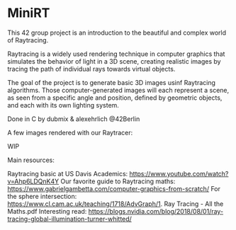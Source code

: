 # MiniRT

This 42 group project is an introduction to the beautiful and complex world of Raytracing.

Raytracing is a widely used rendering technique in computer graphics that simulates the behavior of light
in a 3D scene, creating realistic images by tracing the path of individual rays towards virtual objects.

The goal of the project is to generate basic 3D images usinf Raytracing algorithms. Those computer-generated
images will each represent a scene, as seen from a specific angle and position, defined by geometric objects,
and each with its own lighting system.

Done in C by dubmix & alexehrlich @42Berlin

A few images rendered with our Raytracer:

WIP

Main resources:

Raytracing basic at US Davis Academics: https://www.youtube.com/watch?v=Ahp6LDQnK4Y
Our favorite guide to Raytracing maths: https://www.gabrielgambetta.com/computer-graphics-from-scratch/
For the sphere intersection: https://www.cl.cam.ac.uk/teaching/1718/AdvGraph/1. Ray Tracing - All the Maths.pdf
Interesting read: https://blogs.nvidia.com/blog/2018/08/01/ray-tracing-global-illumination-turner-whitted/







